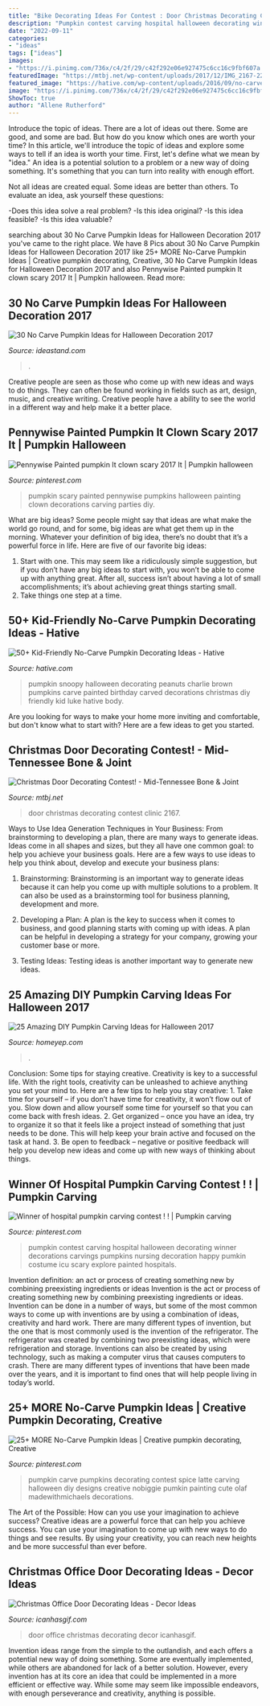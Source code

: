 ```yaml
---
title: "Bike Decorating Ideas For Contest : Door Christmas Decorating Contest Clinic 2167"
description: "Pumpkin contest carving hospital halloween decorating winner decorations carvings pumpkins nursing decoration happy pumkin costume icu scary explore painted hospitals"
date: "2022-09-11"
categories:
- "ideas"
tags: ["ideas"]
images:
- "https://i.pinimg.com/736x/c4/2f/29/c42f292e06e927475c6cc16c9fbf607a.jpg"
featuredImage: "https://mtbj.net/wp-content/uploads/2017/12/IMG_2167-225x300.jpg"
featured_image: "https://hative.com/wp-content/uploads/2016/09/no-carve-pumpkin-kids/45-no-carve-pumpkin-decorating.jpg"
image: "https://i.pinimg.com/736x/c4/2f/29/c42f292e06e927475c6cc16c9fbf607a.jpg"
ShowToc: true
author: "Allene Rutherford"
---
```



Introduce the topic of ideas.
There are a lot of ideas out there. Some are good, and some are bad. But how do you know which ones are worth your time? In this article, we'll introduce the topic of ideas and explore some ways to tell if an idea is worth your time.
First, let's define what we mean by "idea." An idea is a potential solution to a problem or a new way of doing something. It's something that you can turn into reality with enough effort.

Not all ideas are created equal. Some ideas are better than others. To evaluate an idea, ask yourself these questions:

-Does this idea solve a real problem?
-Is this idea original?
-Is this idea feasible?
-Is this idea valuable?

	

		
searching about 30 No Carve Pumpkin Ideas for Halloween Decoration 2017 you've came to the right place. We have 8 Pics about 30 No Carve Pumpkin Ideas for Halloween Decoration 2017 like 25+ MORE No-Carve Pumpkin Ideas | Creative pumpkin decorating, Creative, 30 No Carve Pumpkin Ideas for Halloween Decoration 2017 and also Pennywise Painted pumpkin It clown scary 2017 It | Pumpkin halloween. Read more:
		
    
## 30 No Carve Pumpkin Ideas For Halloween Decoration 2017

<img loading=lazy src="https://ideastand.com/wp-content/uploads/2014/10/no-carve-pumpkin-ideas/17-nemo-pumpkin.jpg" onerror="this.onerror=null;this.src='https://tse4.mm.bing.net/th?id=OIP.q4WWGGw0FN93hfCrxsT_nAHaLG&amp;pid=15.1';" alt="30 No Carve Pumpkin Ideas for Halloween Decoration 2017">

_Source: ideastand.com_

>. 

	

Creative people are seen as those who come up with new ideas and ways to do things. They can often be found working in fields such as art, design, music, and creative writing. Creative people have a ability to see the world in a different way and help make it a better place.

    
## Pennywise Painted Pumpkin It Clown Scary 2017 It | Pumpkin Halloween

<img loading=lazy src="https://i.pinimg.com/736x/a5/a5/28/a5a5281f213e53cb2b9b7fd782561c81.jpg" onerror="this.onerror=null;this.src='https://tse1.mm.bing.net/th?id=OIP.ykKE_HsFvjmRXyigcZfanQHaJP&amp;pid=15.1';" alt="Pennywise Painted pumpkin It clown scary 2017 It | Pumpkin halloween">

_Source: pinterest.com_

>pumpkin scary painted pennywise pumpkins halloween painting clown decorations carving parties diy. 

	

What are big ideas?
Some people might say that ideas are what make the world go round, and for some, big ideas are what get them up in the morning. Whatever your definition of big idea, there’s no doubt that it’s a powerful force in life. Here are five of our favorite big ideas: 
1. Start with one. This may seem like a ridiculously simple suggestion, but if you don’t have any big ideas to start with, you won’t be able to come up with anything great. After all, success isn’t about having a lot of small accomplishments; it’s about achieving great things starting small. 
2. Take things one step at a time.

    
## 50+ Kid-Friendly No-Carve Pumpkin Decorating Ideas - Hative

<img loading=lazy src="https://hative.com/wp-content/uploads/2016/09/no-carve-pumpkin-kids/45-no-carve-pumpkin-decorating.jpg" onerror="this.onerror=null;this.src='https://tse2.mm.bing.net/th?id=OIP.dV-hIVkfcZJ1HelWetfVTQHaJq&amp;pid=15.1';" alt="50+ Kid-Friendly No-Carve Pumpkin Decorating Ideas - Hative">

_Source: hative.com_

>pumpkin snoopy halloween decorating peanuts charlie brown pumpkins carve painted birthday carved decorations christmas diy friendly kid luke hative body. 

	

Are you looking for ways to make your home more inviting and comfortable, but don't know what to start with? Here are a few ideas to get you started. 

    
## Christmas Door Decorating Contest! - Mid-Tennessee Bone &amp; Joint

<img loading=lazy src="https://mtbj.net/wp-content/uploads/2017/12/IMG_2167-225x300.jpg" onerror="this.onerror=null;this.src='https://tse1.mm.bing.net/th?id=OIP.Tmg_J7uPhmFFLkKnnd8K7wAAAA&amp;pid=15.1';" alt="Christmas Door Decorating Contest! - Mid-Tennessee Bone &amp; Joint">

_Source: mtbj.net_

>door christmas decorating contest clinic 2167. 

	

Ways to Use Idea Generation Techniques in Your Business: From brainstorming to developing a plan, there are many ways to generate ideas.
Ideas come in all shapes and sizes, but they all have one common goal: to help you achieve your business goals. Here are a few ways to use ideas to help you think about, develop and execute your business plans:
1. Brainstorming: Brainstorming is an important way to generate ideas because it can help you come up with multiple solutions to a problem. It can also be used as a brainstorming tool for business planning, development and more.

2. Developing a Plan: A plan is the key to success when it comes to business, and good planning starts with coming up with ideas. A plan can be helpful in developing a strategy for your company, growing your customer base or more.

3. Testing Ideas: Testing ideas is another important way to generate new ideas.

    
## 25 Amazing DIY Pumpkin Carving Ideas For Halloween 2017

<img loading=lazy src="https://homeyep.com/wp-content/uploads/2017/03/pumpkin-carving/10-pumpkin-carving-ideas-for-halloween.jpg" onerror="this.onerror=null;this.src='https://tse1.mm.bing.net/th?id=OIP.5W0Nmp4oyFbZgj7sDX2vEwHaLI&amp;pid=15.1';" alt="25 Amazing DIY Pumpkin Carving Ideas for Halloween 2017">

_Source: homeyep.com_

>. 

	

Conclusion: Some tips for staying creative.
Creativity is key to a successful life. With the right tools, creativity can be unleashed to achieve anything you set your mind to. Here are a few tips to help you stay creative: 1. Take time for yourself – if you don’t have time for creativity, it won’t flow out of you. Slow down and allow yourself some time for yourself so that you can come back with fresh ideas. 2. Get organized – once you have an idea, try to organize it so that it feels like a project instead of something that just needs to be done. This will help keep your brain active and focused on the task at hand. 3. Be open to feedback – negative or positive feedback will help you develop new ideas and come up with new ways of thinking about things.
    
## Winner Of Hospital Pumpkin Carving Contest ! ! | Pumpkin Carving

<img loading=lazy src="https://i.pinimg.com/736x/67/a8/e9/67a8e9914ea87eda07d55a73c46321aa--pumpkin-carving-contest-pumpkin-carvings.jpg" onerror="this.onerror=null;this.src='https://tse4.mm.bing.net/th?id=OIP.LddFdNbOq8L7tqjJ34KZbAHaHa&amp;pid=15.1';" alt="Winner of hospital pumpkin carving contest ! ! | Pumpkin carving">

_Source: pinterest.com_

>pumpkin contest carving hospital halloween decorating winner decorations carvings pumpkins nursing decoration happy pumkin costume icu scary explore painted hospitals. 

	

Invention definition: an act or process of creating something new by combining preexisting ingredients or ideas
Invention is the act or process of creating something new by combining preexisting ingredients or ideas. Invention can be done in a number of ways, but some of the most common ways to come up with inventions are by using a combination of ideas, creativity and hard work. There are many different types of invention, but the one that is most commonly used is the invention of the refrigerator. The refrigerator was created by combining two preexisting ideas, which were refrigeration and storage. Inventions can also be created by using technology, such as making a computer virus that causes computers to crash. There are many different types of inventions that have been made over the years, and it is important to find ones that will help people living in today’s world.

    
## 25+ MORE No-Carve Pumpkin Ideas | Creative Pumpkin Decorating, Creative

<img loading=lazy src="https://i.pinimg.com/736x/c4/2f/29/c42f292e06e927475c6cc16c9fbf607a.jpg" onerror="this.onerror=null;this.src='https://tse3.mm.bing.net/th?id=OIP.E_kzKAW2jfz2B50V3IjbawHaJ4&amp;pid=15.1';" alt="25+ MORE No-Carve Pumpkin Ideas | Creative pumpkin decorating, Creative">

_Source: pinterest.com_

>pumpkin carve pumpkins decorating contest spice latte carving halloween diy designs creative nobiggie pumkin painting cute olaf madewithmichaels decorations. 

	

The Art of the Possible: How can you use your imagination to achieve success?
Creative ideas are a powerful force that can help you achieve success. You can use your imagination to come up with new ways to do things and see results. By using your creativity, you can reach new heights and be more successful than ever before.

    
## Christmas Office Door Decorating Ideas - Decor Ideas

<img loading=lazy src="https://www.icanhasgif.com/wp-content/uploads/2016/02/Christmas-Office-Door-Decorating-Ideas.jpg" onerror="this.onerror=null;this.src='https://tse3.mm.bing.net/th?id=OIP.ECrYTteK3jNOoidVTGlpvAHaJ4&amp;pid=15.1';" alt="Christmas Office Door Decorating Ideas - Decor Ideas">

_Source: icanhasgif.com_

>door office christmas decorating decor icanhasgif. 

	

Invention ideas range from the simple to the outlandish, and each offers a potential new way of doing something. Some are eventually implemented, while others are abandoned for lack of a better solution. However, every invention has at its core an idea that could be implemented in a more efficient or effective way. While some may seem like impossible endeavors, with enough perseverance and creativity, anything is possible.

